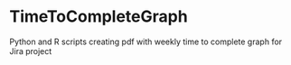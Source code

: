 # TimeToCompleteGraph
Python and R scripts creating pdf with weekly time to complete graph for Jira project
